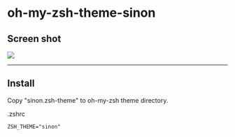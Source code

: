 oh-my-zsh-theme-sinon
========================

## Screen shot

![](https://raw.githubusercontent.com/k-kinzal/oh-my-zsh-theme-sinon/master/screenshot.png)

---

## Install

Copy "sinon.zsh-theme" to oh-my-zsh theme directory.

.zshrc

    ZSH_THEME="sinon"